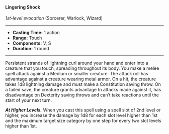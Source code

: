 #### Lingering Shock
*1st-level evocation* (Sorcerer, Warlock, Wizard)
___
- **Casting Time:** 1 action
- **Range:** Touch
- **Components:** V, S
- **Duration:** 1 round
---
Persistent strands of lightning curl around your hand and enter into a creature that you touch, spreading throughout its body. You make a melee spell attack against a Medium or smaller creature. The attack roll has advantage against a creature wearing metal armor. On a hit, the creature takes 1d8 lightning damage and must make a Constitution saving throw. On a failed save, the creature grants advantage to attacks made against it, has disadvantage on Dexterity saving throws and can’t take reactions until the start of your next turn.

***At Higher Levels.*** When you cast this spell using a spell slot of 2nd level or higher, you increase the damage by 1d8 for each slot level higher than 1st and the maximum target size category by one step for every two slot levels higher than 1st.
